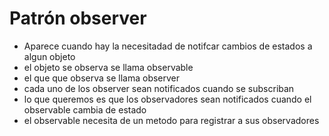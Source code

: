 # Patrón observer

- Aparece cuando hay la necesitadad de notifcar cambios de estados a algun objeto
- el objeto se observa se llama observable
- el que que observa se llama observer
- cada uno de los observer sean notificados cuando se subscriban
- lo que queremos es que los observadores sean notificados cuando el observable cambia de estado
- el observable necesita de un metodo para registrar a sus observadores

